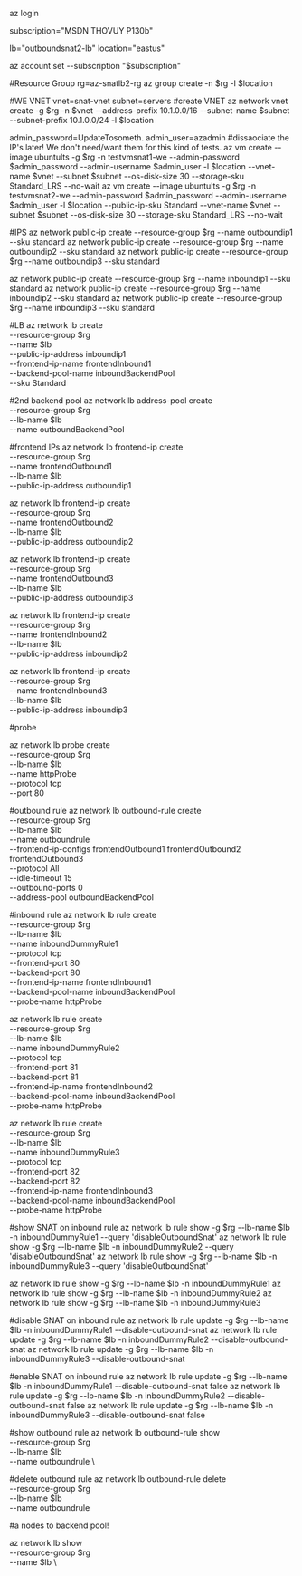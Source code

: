 az login

subscription="MSDN THOVUY P130b"

lb="outboundsnat2-lb"
location="eastus"

az account set --subscription "$subscription"

#Resource Group
rg=az-snatlb2-rg
az group create -n $rg -l $location

#WE VNET
vnet=snat-vnet
subnet=servers
#create VNET
az network vnet create -g $rg -n $vnet --address-prefix 10.1.0.0/16 --subnet-name $subnet --subnet-prefix 10.1.0.0/24 -l $location

admin_password=UpdateTosometh.
admin_user=azadmin
#dissaociate the IP's later! We don't need/want them for this kind of tests.
az vm create --image ubuntults -g $rg -n testvmsnat1-we --admin-password $admin_password --admin-username $admin_user -l $location --vnet-name $vnet --subnet $subnet --os-disk-size 30 --storage-sku Standard_LRS --no-wait
az vm create --image ubuntults -g $rg -n testvmsnat2-we --admin-password $admin_password --admin-username $admin_user -l $location --public-ip-sku Standard --vnet-name $vnet --subnet $subnet --os-disk-size 30 --storage-sku Standard_LRS --no-wait 


#IPS
az network public-ip create --resource-group $rg --name outboundip1 --sku standard
az network public-ip create --resource-group $rg --name outboundip2 --sku standard
az network public-ip create --resource-group $rg --name outboundip3 --sku standard

az network public-ip create --resource-group $rg --name inboundip1 --sku standard
az network public-ip create --resource-group $rg --name inboundip2 --sku standard
az network public-ip create --resource-group $rg --name inboundip3 --sku standard

#LB
az network lb create \
    --resource-group $rg \
    --name $lb \
    --public-ip-address inboundip1 \
    --frontend-ip-name frontendInbound1 \
    --backend-pool-name inboundBackendPool \
    --sku Standard

#2nd backend pool
az network lb address-pool create \
    --resource-group $rg \
    --lb-name $lb \
    --name outboundBackendPool

#frontend IPs
az network lb frontend-ip create \
    --resource-group $rg \
    --name frontendOutbound1 \
    --lb-name $lb \
    --public-ip-address outboundip1

az network lb frontend-ip create \
    --resource-group $rg \
    --name frontendOutbound2 \
    --lb-name $lb \
    --public-ip-address outboundip2

az network lb frontend-ip create \
    --resource-group $rg \
    --name frontendOutbound3 \
    --lb-name $lb \
    --public-ip-address outboundip3

az network lb frontend-ip create \
    --resource-group $rg \
    --name frontendInbound2 \
    --lb-name $lb \
    --public-ip-address inboundip2

az network lb frontend-ip create \
    --resource-group $rg \
    --name frontendInbound3 \
    --lb-name $lb \
    --public-ip-address inboundip3

#probe

az network lb probe create \
    --resource-group $rg \
    --lb-name $lb \
    --name httpProbe \
    --protocol tcp \
    --port 80

#outbound rule
az network lb outbound-rule create \
 --resource-group $rg \
 --lb-name $lb \
 --name outboundrule \
 --frontend-ip-configs frontendOutbound1 frontendOutbound2 frontendOutbound3\
 --protocol All \
 --idle-timeout 15 \
 --outbound-ports 0 \
 --address-pool outboundBackendPool

#inbound rule
az network lb rule create \
    --resource-group $rg \
    --lb-name $lb \
    --name inboundDummyRule1 \
    --protocol tcp \
    --frontend-port 80 \
    --backend-port 80 \
    --frontend-ip-name frontendInbound1 \
    --backend-pool-name inboundBackendPool \
    --probe-name httpProbe

az network lb rule create \
    --resource-group $rg \
    --lb-name $lb \
    --name inboundDummyRule2 \
    --protocol tcp \
    --frontend-port 81 \
    --backend-port 81 \
    --frontend-ip-name frontendInbound2 \
    --backend-pool-name inboundBackendPool \
    --probe-name httpProbe

az network lb rule create \
    --resource-group $rg \
    --lb-name $lb \
    --name inboundDummyRule3 \
    --protocol tcp \
    --frontend-port 82 \
    --backend-port 82 \
    --frontend-ip-name frontendInbound3 \
    --backend-pool-name inboundBackendPool \
    --probe-name httpProbe

#show SNAT on inbound rule
az network lb rule show -g $rg --lb-name $lb -n inboundDummyRule1 --query 'disableOutboundSnat'
az network lb rule show -g $rg --lb-name $lb -n inboundDummyRule2 --query 'disableOutboundSnat'
az network lb rule show -g $rg --lb-name $lb -n inboundDummyRule3 --query 'disableOutboundSnat'

az network lb rule show -g $rg --lb-name $lb -n inboundDummyRule1
az network lb rule show -g $rg --lb-name $lb -n inboundDummyRule2
az network lb rule show -g $rg --lb-name $lb -n inboundDummyRule3

#disable SNAT on inbound rule
 az network lb rule update -g $rg --lb-name $lb -n inboundDummyRule1 --disable-outbound-snat
 az network lb rule update -g $rg --lb-name $lb -n inboundDummyRule2 --disable-outbound-snat
 az network lb rule update -g $rg --lb-name $lb -n inboundDummyRule3 --disable-outbound-snat

#enable SNAT on inbound rule
 az network lb rule update -g $rg --lb-name $lb -n inboundDummyRule1 --disable-outbound-snat false
 az network lb rule update -g $rg --lb-name $lb -n inboundDummyRule2 --disable-outbound-snat false
 az network lb rule update -g $rg --lb-name $lb -n inboundDummyRule3 --disable-outbound-snat false

#show outbound rule
az network lb outbound-rule show \
 --resource-group $rg \
 --lb-name $lb \
 --name outboundrule \

#delete outbound rule
az network lb outbound-rule delete \
 --resource-group $rg \
 --lb-name $lb \
 --name outboundrule 

 #a nodes to backend pool!



 az network lb show \
 --resource-group $rg \
 --name $lb \